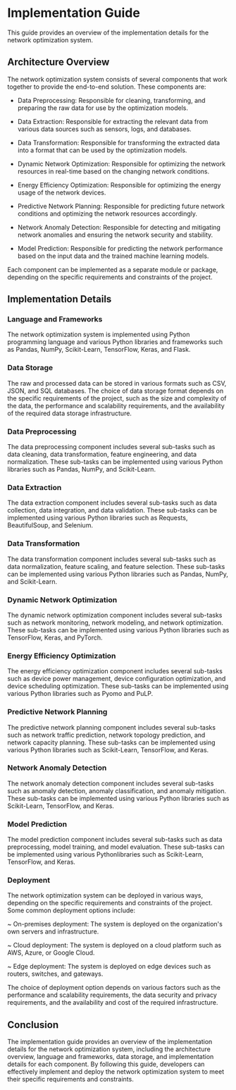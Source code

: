 # Implementation Guide

This guide provides an overview of the implementation details for the network optimization system.

## Architecture Overview

The network optimization system consists of several components that work together to provide the end-to-end solution. These components are:

- Data Preprocessing: Responsible for cleaning, transforming, and preparing the raw data for use by the optimization models.

- Data Extraction: Responsible for extracting the relevant data from various data sources such as sensors, logs, and databases.

- Data Transformation: Responsible for transforming the extracted data into a format that can be used by the optimization models.

- Dynamic Network Optimization: Responsible for optimizing the network resources in real-time based on the changing network conditions.

- Energy Efficiency Optimization: Responsible for optimizing the energy usage of the network devices.

- Predictive Network Planning: Responsible for predicting future network conditions and optimizing the network resources accordingly.

- Network Anomaly Detection: Responsible for detecting and mitigating network anomalies and ensuring the network security and stability.

- Model Prediction: Responsible for predicting the network performance based on the input data and the trained machine learning models.

Each component can be implemented as a separate module or package, depending on the specific requirements and constraints of the project.

## Implementation Details

### Language and Frameworks

The network optimization system is implemented using Python programming language and various Python libraries and frameworks such as Pandas, NumPy, Scikit-Learn, TensorFlow, Keras, and Flask.

### Data Storage

The raw and processed data can be stored in various formats such as CSV, JSON, and SQL databases. The choice of data storage format depends on the specific requirements of the project, such as the size and complexity of the data, the performance and scalability requirements, and the availability of the required data storage infrastructure.

### Data Preprocessing

The data preprocessing component includes several sub-tasks such as data cleaning, data transformation, feature engineering, and data normalization. These sub-tasks can be implemented using various Python libraries such as Pandas, NumPy, and Scikit-Learn.

### Data Extraction

The data extraction component includes several sub-tasks such as data collection, data integration, and data validation. These sub-tasks can be implemented using various Python libraries such as Requests, BeautifulSoup, and Selenium.

### Data Transformation

The data transformation component includes several sub-tasks such as data normalization, feature scaling, and feature selection. These sub-tasks can be implemented using various Python libraries such as Pandas, NumPy, and Scikit-Learn.

### Dynamic Network Optimization

The dynamic network optimization component includes several sub-tasks such as network monitoring, network modeling, and network optimization. These sub-tasks can be implemented using various Python libraries such as TensorFlow, Keras, and PyTorch.

### Energy Efficiency Optimization

The energy efficiency optimization component includes several sub-tasks such as device power management, device configuration optimization, and device scheduling optimization. These sub-tasks can be implemented using various Python libraries such as Pyomo and PuLP.

### Predictive Network Planning

The predictive network planning component includes several sub-tasks such as network traffic prediction, network topology prediction, and network capacity planning. These sub-tasks can be implemented using various Python libraries such as Scikit-Learn, TensorFlow, and Keras.

### Network Anomaly Detection

The network anomaly detection component includes several sub-tasks such as anomaly detection, anomaly classification, and anomaly mitigation. These sub-tasks can be implemented using various Python libraries such as Scikit-Learn, TensorFlow, and Keras.

### Model Prediction

The model prediction component includes several sub-tasks such as data preprocessing, model training, and model evaluation. These sub-tasks can be implemented using various Pythonlibraries such as Scikit-Learn, TensorFlow, and Keras.

### Deployment
The network optimization system can be deployed in various ways, depending on the specific requirements and constraints of the project. Some common deployment options include:

  ~ On-premises deployment: The system is deployed on the organization's own     servers and infrastructure.

  ~ Cloud deployment: The system is deployed on a cloud platform such as        AWS, Azure, or Google Cloud.

  ~ Edge deployment: The system is deployed on edge devices such as routers,    switches, and gateways.

The choice of deployment option depends on various factors such as the performance and scalability requirements, the data security and privacy requirements, and the availability and cost of the required infrastructure.

## Conclusion
The implementation guide provides an overview of the implementation details for the network optimization system, including the architecture overview, language and frameworks, data storage, and implementation details for each component. By following this guide, developers can effectively implement and deploy the network optimization system to meet their specific requirements and constraints.






